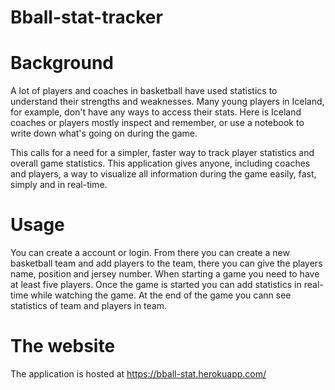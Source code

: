 # Bball-stat-tracker

# Background
A lot of players and coaches in basketball have used statistics to understand their strengths and weaknesses. Many young players in Iceland, for example, don't have any ways to access their stats. Here is Iceland coaches or players mostly inspect and remember, or use a notebook to write down what's going on during the game.

This calls for a need for a simpler, faster way to track player statistics and overall game statistics.
This application gives anyone, including coaches and players, a way to visualize all information during the game easily, fast, simply and in real-time.


# Usage
You can create a account or login. From there you can create a new basketball team and add players to the team, there you can give the players name, position and jersey number.
When starting a game you need to have at least five players. 
Once the game is started you can add statistics in real-time while watching the game.
At the end of the game you cann see statistics of team and players in team.

# The website
The application is hosted at https://bball-stat.herokuapp.com/ 
